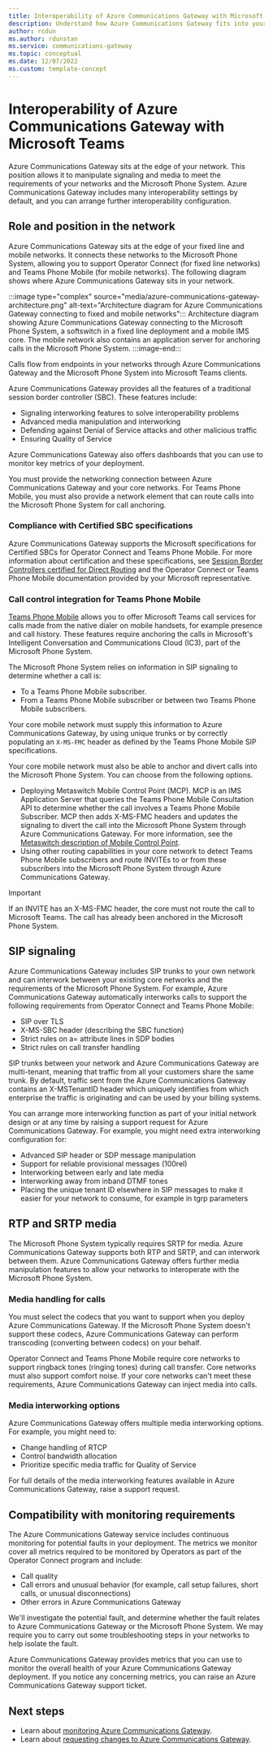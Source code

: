 ```yaml
---
title: Interoperability of Azure Communications Gateway with Microsoft Teams
description: Understand how Azure Communications Gateway fits into your existing fixed and mobile networks and into Microsoft Teams
author: rcdun
ms.author: rdunstan
ms.service: communications-gateway
ms.topic: conceptual
ms.date: 12/07/2022
ms.custom: template-concept
---
```


# Interoperability of Azure Communications Gateway with Microsoft Teams

Azure Communications Gateway sits at the edge of your network. This position allows it to manipulate signaling and media to meet the requirements of your networks and the Microsoft Phone System. Azure Communications Gateway includes many interoperability settings by default, and you can arrange further interoperability configuration.

## Role and position in the network

Azure Communications Gateway sits at the edge of your fixed line and mobile networks. It connects these networks to the Microsoft Phone System, allowing you to support Operator Connect (for fixed line networks) and Teams Phone Mobile (for mobile networks). The following diagram shows where Azure Communications Gateway sits in your network.

:::image type="complex" source="media/azure-communications-gateway-architecture.png" alt-text="Architecture diagram for Azure Communications Gateway connecting to fixed and mobile networks":::
    Architecture diagram showing Azure Communications Gateway connecting to the Microsoft Phone System, a softswitch in a fixed line deployment and a mobile IMS core. The mobile network also contains an application server for anchoring calls in the Microsoft Phone System.
:::image-end:::

Calls flow from endpoints in your networks through Azure Communications Gateway and the Microsoft Phone System into Microsoft Teams clients.

Azure Communications Gateway provides all the features of a traditional session border controller (SBC). These features include:

- Signaling interworking features to solve interoperability problems
- Advanced media manipulation and interworking
- Defending against Denial of Service attacks and other malicious traffic
- Ensuring Quality of Service

Azure Communications Gateway also offers dashboards that you can use to monitor key metrics of your deployment.

You must provide the networking connection between Azure Communications Gateway and your core networks. For Teams Phone Mobile, you must also provide a network element that can route calls into the Microsoft Phone System for call anchoring.

### Compliance with Certified SBC specifications

Azure Communications Gateway supports the Microsoft specifications for Certified SBCs for Operator Connect and Teams Phone Mobile. For more information about certification and these specifications, see [Session Border Controllers certified for Direct Routing](/microsoftteams/direct-routing-border-controllers) and
 the Operator Connect or Teams Phone Mobile documentation provided by your Microsoft representative.

### Call control integration for Teams Phone Mobile
[Teams Phone Mobile](/microsoftteams/operator-connect-mobile-plan) allows you to offer Microsoft Teams call services for calls made from the native dialer on mobile handsets, for example presence and call history. These features require anchoring the calls in Microsoft's Intelligent Conversation and Communications Cloud (IC3), part of the Microsoft Phone System.

The Microsoft Phone System relies on information in SIP signaling to determine whether a call is:

- To a Teams Phone Mobile subscriber.
- From a Teams Phone Mobile subscriber or between two Teams Phone Mobile subscribers.

Your core mobile network must supply this information to Azure Communications Gateway, by using unique trunks or by correctly populating an `X-MS-FMC` header as defined by the Teams Phone Mobile SIP specifications.

Your core mobile network must also be able to anchor and divert calls into the Microsoft Phone System. You can choose from the following options.

- Deploying Metaswitch Mobile Control Point (MCP). MCP is an IMS Application Server that queries the Teams Phone Mobile Consultation API to determine whether the call involves a Teams Phone Mobile Subscriber. MCP then adds X-MS-FMC headers and updates the signaling to divert the call into the Microsoft Phone System through Azure Communications Gateway. For more information, see the [Metaswitch description of Mobile Control Point](https://www.metaswitch.com/products/mobile-control-point).
- Using other routing capabilities in your core network to detect Teams Phone Mobile subscribers and route INVITEs to or from these subscribers into the Microsoft Phone System through Azure Communications Gateway.

> [!IMPORTANT]
> If an INVITE has an X-MS-FMC header, the core must not route the call to Microsoft Teams. The call has already been anchored in the Microsoft Phone System.

## SIP signaling

Azure Communications Gateway includes SIP trunks to your own network and can interwork between your existing core networks and the requirements of the Microsoft Phone System. For example, Azure Communications Gateway automatically interworks calls to support the following requirements from Operator Connect and Teams Phone Mobile:

- SIP over TLS
- X-MS-SBC header (describing the SBC function)
- Strict rules on a= attribute lines in SDP bodies
- Strict rules on call transfer handling

SIP trunks between your network and Azure Communications Gateway are multi-tenant, meaning that traffic from all your customers share the same trunk. By default, traffic sent from the Azure Communications Gateway contains an X-MSTenantID header which uniquely identifies from which enterprise the traffic is originating and can be used by your billing systems.

You can arrange more interworking function as part of your initial network design or at any time by raising a support request for Azure Communications Gateway. For example, you might need extra interworking configuration for:

- Advanced SIP header or SDP message manipulation
- Support for reliable provisional messages (100rel)
- Interworking between early and late media
- Interworking away from inband DTMF tones
- Placing the unique tenant ID elsewhere in SIP messages to make it easier for your network to consume, for example in tgrp parameters

## RTP and SRTP media

The Microsoft Phone System typically requires SRTP for media. Azure Communications Gateway supports both RTP and SRTP, and can interwork between them. Azure Communications Gateway offers further media manipulation features to allow your networks to interoperate with the Microsoft Phone System.

### Media handling for calls

You must select the codecs that you want to support when you deploy Azure Communications Gateway. If the Microsoft Phone System doesn't support these codecs, Azure Communications Gateway can perform transcoding (converting between codecs) on your behalf.

Operator Connect and Teams Phone Mobile require core networks to support ringback tones (ringing tones) during call transfer. Core networks must also support comfort noise. If your core networks can't meet these requirements, Azure Communications Gateway can inject media into calls.

### Media interworking options

Azure Communications Gateway offers multiple media interworking options. For example, you might need to:

- Change handling of RTCP
- Control bandwidth allocation
- Prioritize specific media traffic for Quality of Service

For full details of the media interworking features available in Azure Communications Gateway, raise a support request.

## Compatibility with monitoring requirements

The Azure Communications Gateway service includes continuous monitoring for potential faults in your deployment. The metrics we monitor cover all metrics required to be monitored by Operators as part of the Operator Connect program and include:

- Call quality
- Call errors and unusual behavior (for example, call setup failures, short calls, or unusual disconnections)
- Other errors in Azure Communications Gateway

We'll investigate the potential fault, and determine whether the fault relates to Azure Communications Gateway or the Microsoft Phone System. We may require you to carry out some troubleshooting steps in your networks to help isolate the fault.

Azure Communications Gateway provides metrics that you can use to monitor the overall health of your Azure Communications Gateway deployment. If you notice any concerning metrics, you can raise an Azure Communications Gateway support ticket.

## Next steps

- Learn about [monitoring Azure Communications Gateway](monitor-azure-communications-gateway.md).
- Learn about [requesting changes to Azure Communications Gateway](request-changes.md).
